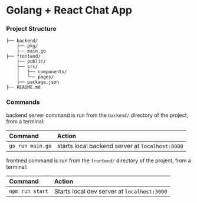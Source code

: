 # Golang + React Chat App

### Project Structure

```
├── backend/
    ├── pkg/
    ├── main.go
├── frontend/
    ├── public/
    ├── src/
    │   ├── components/
    │   └── pages/
    ├── package.json
├── README.md
```

### Commands

backend server command is run from the `backend/` directory of the project, from a terminal:

| Command                   | Action                                           |
| :------------------------ | :----------------------------------------------- |
| `go run main.go`          | starts local backend server at `localhost:8080`  |

frontned command is run from the `frontend/` directory of the project, from a terminal:

| Command                   | Action                                           |
| :------------------------ | :----------------------------------------------- |
| `npm run start`           | Starts local dev server at `localhost:3000`      |
